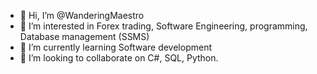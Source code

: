 - 👋 Hi, I’m @WanderingMaestro
- 👀 I’m interested in Forex trading, Software Engineering, programming, Database management (SSMS)
- 🌱 I’m currently learning Software development 
- 💞️ I’m looking to collaborate on C#, SQL, Python.

<!---
WanderingMaestro/WanderingMaestro is a ✨ special ✨ repository because its `README.md` (this file) appears on your GitHub profile.
You can click the Preview link to take a look at your changes.
--->
